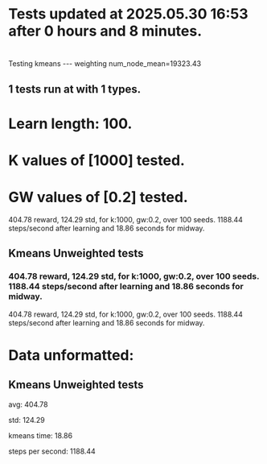 # Tests updated at 2025.05.30 16:53 after 0 hours and 8 minutes.
# 
Testing kmeans --- weighting
num_node_mean=19323.43

## 1 tests run at with 1 types.
# Learn length: 100.
# K values of [1000] tested.
# GW values of [0.2] tested.

404.78 reward, 124.29 std, for k:1000, gw:0.2, over 100 seeds.  1188.44 steps/second after learning and 18.86 seconds for midway.


## Kmeans Unweighted tests
### 404.78 reward, 124.29 std, for k:1000, gw:0.2, over 100 seeds.  1188.44 steps/second after learning and 18.86 seconds for midway.

404.78 reward, 124.29 std, for k:1000, gw:0.2, over 100 seeds.  1188.44 steps/second after learning and 18.86 seconds for midway.


# Data unformatted:



## Kmeans Unweighted tests
avg:
404.78

std:
124.29

kmeans time:
18.86

steps per second:
1188.44
